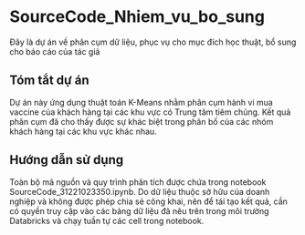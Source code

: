 # **SourceCode_Nhiem_vu_bo_sung**
Đây là dự án về phân cụm dữ liệu, phục vụ cho mục đích học thuật, bổ sung cho báo cáo của tác giả
## **Tóm tắt dự án**
Dự án này ứng dụng thuật toán K-Means nhằm phân cụm hành vi mua vaccine của khách hàng tại các khu vực có Trung tâm tiêm chủng. Kết quả phân cụm đã cho thấy được sự khác biệt trong phân bố của các nhóm khách hàng tại các khu vực khác nhau.
## **Hướng dẫn sử dụng**
Toàn bộ mã nguồn và quy trình phân tích được chứa trong notebook SourceCode_31221023350.ipynb. Do dữ liệu thuộc sở hữu của doanh nghiệp và không được phép chia sẻ công khai, nên để tái tạo kết quả, cần có quyền truy cập vào các bảng dữ liệu đã nêu trên trong môi trường Databricks và chạy tuần tự các cell trong notebook.
